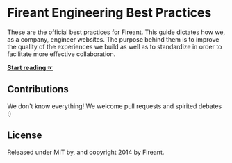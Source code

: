 # Fireant Engineering Best Practices

These are the official best practices for Fireant. This guide dictates how we, as a company, engineer websites. The purpose behind them is to improve the quality of the experiences we build as well as to standardize in order to facilitate more effective collaboration.


**[Start reading ☞](https://fireantstudio.github.io/Engineering-Best-Practices/)**

## Contributions

We don't know everything! We welcome pull requests and spirited debates :)

## License

Released under MIT by, and copyright 2014 by Fireant.
